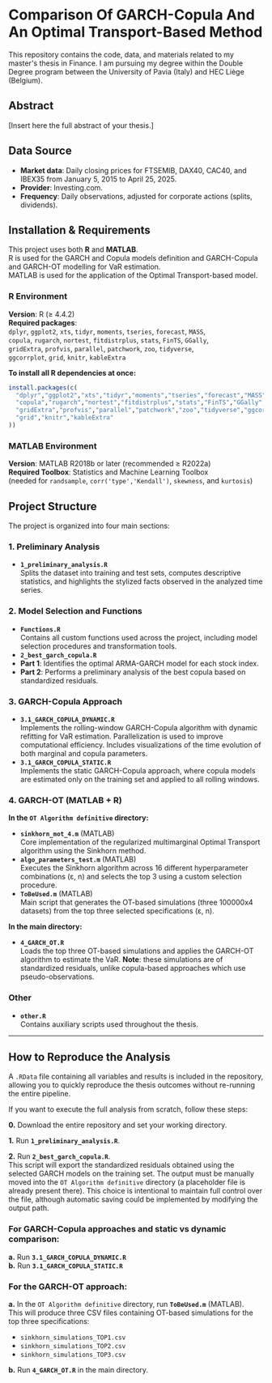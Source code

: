 # Comparison Of GARCH-Copula And An Optimal Transport-Based Method

This repository contains the code, data, and materials related to my master's thesis in Finance. I am pursuing my degree within the Double Degree program between the University of Pavia (Italy) and HEC Liège (Belgium).

## Abstract
[Insert here the full abstract of your thesis.]

## Data Source
- **Market data**: Daily closing prices for FTSEMIB, DAX40, CAC40, and IBEX35 from January 5, 2015 to April 25, 2025.  
- **Provider**: Investing.com.  
- **Frequency**: Daily observations, adjusted for corporate actions (splits, dividends).  

## Installation & Requirements

This project uses both **R** and **MATLAB**.  
R is used for the GARCH and Copula models definition and GARCH-Copula and GARCH-OT modelling for VaR estimation.  
MATLAB is used for the application of the Optimal Transport-based model.



 ### R Environment  
 **Version**: R (≥ 4.4.2)  
 **Required packages**:  
 `dplyr`, `ggplot2`, `xts`, `tidyr`, `moments`, `tseries`, `forecast`, `MASS`,  
 `copula`, `rugarch`, `nortest`, `fitdistrplus`, `stats`, `FinTS`, `GGally`,  
 `gridExtra`, `profvis`, `parallel`, `patchwork`, `zoo`, `tidyverse`,  
 `ggcorrplot`, `grid`, `knitr`, `kableExtra`  
  
 **To install all R dependencies at once:**  
 ```r
 install.packages(c(
   "dplyr","ggplot2","xts","tidyr","moments","tseries","forecast","MASS",
   "copula","rugarch","nortest","fitdistrplus","stats","FinTS","GGally",
   "gridExtra","profvis","parallel","patchwork","zoo","tidyverse","ggcorrplot",
   "grid","knitr","kableExtra"
 ))
 ```
 
 ### MATLAB Environment  
 **Version**: MATLAB R2018b or later (recommended ≥ R2022a)  
 **Required Toolbox**: Statistics and Machine Learning Toolbox  
 (needed for `randsample`, `corr('type','Kendall')`, `skewness`, and `kurtosis`)




## **Project Structure**

The project is organized into four main sections:

### **1. Preliminary Analysis**
- **`1_preliminary_analysis.R`**  
 Splits the dataset into training and test sets, computes descriptive statistics, and highlights the stylized facts observed in the analyzed time series.

### **2. Model Selection and Functions**
- **`Functions.R`**  
 Contains all custom functions used across the project, including model selection procedures and transformation tools.
- **`2_best_garch_copula.R`**  
 - **Part 1**: Identifies the optimal ARMA-GARCH model for each stock index.  
 - **Part 2**: Performs a preliminary analysis of the best copula based on standardized residuals.

### **3. GARCH-Copula Approach**
- **`3.1_GARCH_COPULA_DYNAMIC.R`**  
 Implements the rolling-window GARCH-Copula algorithm with dynamic refitting for VaR estimation. Parallelization is used to improve computational efficiency. Includes visualizations of the time evolution of both marginal and copula parameters.
- **`3.1_GARCH_COPULA_STATIC.R`**  
 Implements the static GARCH-Copula approach, where copula models are estimated only on the training set and applied to all rolling windows.

### **4. GARCH-OT (MATLAB + R)**

**In the `OT Algorithm definitive` directory:**
- **`sinkhorn_mot_4.m`** (MATLAB)  
 Core implementation of the regularized multimarginal Optimal Transport algorithm using the Sinkhorn method.
- **`algo_parameters_test.m`** (MATLAB)  
 Executes the Sinkhorn algorithm across 16 different hyperparameter combinations (ε, n) and selects the top 3 using a custom selection procedure.
- **`ToBeUsed.m`** (MATLAB)  
 Main script that generates the OT-based simulations (three 100000x4 datasets) from the top three selected specifications (ε, n).

**In the main directory:**
- **`4_GARCH_OT.R`**  
 Loads the top three OT-based simulations and applies the GARCH-OT algorithm to estimate the VaR. **Note**: these simulations are of standardized residuals, unlike copula-based approaches which use pseudo-observations.

### **Other**
- **`other.R`**  
 Contains auxiliary scripts used throughout the thesis.

---

## **How to Reproduce the Analysis**

A `.RData` file containing all variables and results is included in the repository, allowing you to quickly reproduce the thesis outcomes without re-running the entire pipeline.

If you want to execute the full analysis from scratch, follow these steps:

**0.** Download the entire repository and set your working directory.

**1.** Run **`1_preliminary_analysis.R`**.

**2.** Run **`2_best_garch_copula.R`**.  
This script will export the standardized residuals obtained using the selected GARCH models on the training set. The output must be manually moved into the `OT Algorithm definitive` directory (a placeholder file is already present there). This choice is intentional to maintain full control over the file, although automatic saving could be implemented by modifying the output path.

### **For GARCH-Copula approaches and static vs dynamic comparison:**
**a.** Run **`3.1_GARCH_COPULA_DYNAMIC.R`**  
**b.** Run **`3.1_GARCH_COPULA_STATIC.R`**  

### **For the GARCH-OT approach:**
**a.** In the `OT Algorithm definitive` directory, run **`ToBeUsed.m`** (MATLAB).  
This will produce three CSV files containing OT-based simulations for the top three specifications:  
- `sinkhorn_simulations_TOP1.csv`  
- `sinkhorn_simulations_TOP2.csv`  
- `sinkhorn_simulations_TOP3.csv`  

**b.** Run **`4_GARCH_OT.R`** in the main directory.

